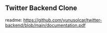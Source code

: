 ## Twitter Backend Clone
readme: https://github.com/yunusolcar/twitter-backend/blob/main/documentation.pdf
